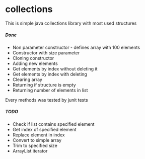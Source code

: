 # collections
<html>
  <body>
This is simple java collections library with most used structures

<h5>Done</h5>
  <ul>
  <li>Non parameter constructor - defines array with 100 elements</li>
  <li>Constructor with size parameter</li>
  <li>Cloning constructor</li>
  <li>Adding new elements</li>
  <li>Get elements by index without deleting it</li>
  <li>Get elements by index with deleting</li>
  <li>Clearing array</li>
  <li>Returning if structure is empty</li>
  <li>Returning number of elements in list</li>
  </ul>
  Every methods was tested by junit tests</br>
<h5>TODO</h5>
  <ul>
  <li>Check if list contains specified element</li>
  <li>Get index of specified element</li>
  <li>Replace element in index</li>
  <li>Convert to simple array</li>
  <li>Trim to specified size</li>
  <li>ArrayList iterator</li>
  </ul>
  </body>
</html>

